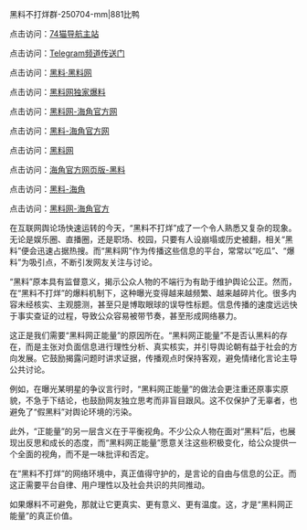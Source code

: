 黑料不打烊群-250704-mm|881比鸭

点击访问：<a href="https://74mao.com/">74猫导航主站</a>

点击访问：<a href="https://74mao.com/">Telegram频道传送门</a>

点击访问：<a href="https://heiliaolvzlu3.pages.dev">黑料·黑料网</a>

点击访问：<a href="https://heiliaoyvnrda.pages.dev">黑料网独家爆料</a>

点击访问：<a href="https://sdbsd.pages.dev/">黑料网-海角官方网</a>

点击访问：<a href="https://gbs-3wd.pages.dev/">黑料-海角官方网</a>

点击访问：<a href="https://fge-7ja.pages.dev/">黑料网</a>

点击访问：<a href="https://haef.pages.dev/">海角官方网页版-黑料</a>

点击访问：<a href="https://gdas.pages.dev/">黑料-海角</a>

点击访问：<a href="https://jha.pages.dev/">黑料网-海角官方</a>

在互联网舆论场快速运转的今天，“黑料不打烊”成了一个令人熟悉又复杂的现象。无论是娱乐圈、直播圈，还是职场、校园，只要有人设崩塌或历史被翻，相关“黑料”便会迅速占据热搜。而“黑料网”作为传播这些信息的平台，常常以“吃瓜”、“爆料”为吸引点，不断引发网友关注与讨论。

“黑料”原本具有监督意义，揭示公众人物的不端行为有助于维护舆论公正。然而，在“黑料不打烊”的爆料机制下，这种曝光变得越来越频繁、越来越碎片化。很多内容未经核实、主观臆测，甚至只是博取眼球的误导性标题。信息传播的速度远远快于事实查证的过程，导致公众容易被带节奏，甚至形成网络暴力。

这正是我们需要“黑料网正能量”的原因所在。“黑料网正能量”不是否认黑料的存在，而是主张对负面信息进行理性分析、真实核实，并引导舆论朝有益于社会的方向发展。它鼓励揭露问题时讲求证据，传播观点时保持客观，避免情绪化言论主导公共讨论。

例如，在曝光某明星的争议言行时，“黑料网正能量”的做法会更注重还原事实原貌，不急于下结论，也鼓励网友独立思考而非盲目跟风。这不仅保护了无辜者，也避免了“假黑料”对舆论环境的污染。

此外，“正能量”的另一层含义在于平衡视角。不少公众人物在面对“黑料”后，也展现出反思和成长的态度，而“黑料网正能量”愿意关注这些积极变化，给公众提供一个全面的视角，而不是一味批评和否定。

在“黑料不打烊”的网络环境中，真正值得守护的，是言论的自由与信息的公正。而这正需要平台自律、用户理性以及社会共识的共同推动。

如果爆料不可避免，那就让它更真实、更有意义、更有温度。这，才是“黑料网正能量”的真正价值。
